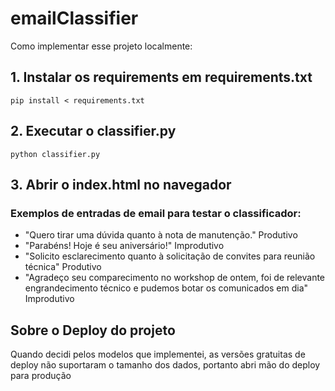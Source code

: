 # emailClassifier

Como implementar esse projeto localmente:

## 1. Instalar os requirements em requirements.txt

```shell
pip install < requirements.txt
```

## 2. Executar o classifier.py

```shell
python classifier.py
```

## 3. Abrir o index.html no navegador

### Exemplos de entradas de email para testar o classificador:
- "Quero tirar uma dúvida quanto à nota de manutenção." Produtivo
- "Parabéns! Hoje é seu aniversário!" Improdutivo
- "Solicito esclarecimento quanto à solicitação de convites para reunião técnica" Produtivo
- "Agradeço seu comparecimento no workshop de ontem, foi de relevante engrandecimento técnico e pudemos botar os comunicados em dia" Improdutivo

## Sobre o Deploy do projeto

Quando decidi pelos modelos que implementei, as versões gratuitas de deploy não suportaram o tamanho dos dados, portanto abri mão do deploy para produção
